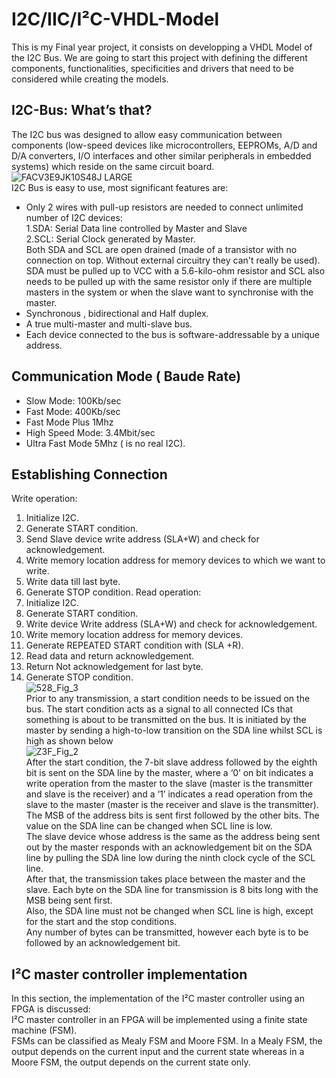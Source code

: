 # I2C/IIC/I²C-VHDL-Model
This is my Final year project, it consists on developping a VHDL Model of the I2C Bus.
We are going to start this project with defining the different components, functionalities, specificities and drivers that need to be considered while creating the models.
## I2C-Bus: What’s that?
The I2C bus was designed to allow easy communication between components (low-speed devices like microcontrollers, EEPROMs, A/D and D/A converters, I/O interfaces and other similar peripherals in embedded systems) which reside on the same circuit board.  
![FACV3E9JK10S48J LARGE](https://user-images.githubusercontent.com/35849581/69913430-6ac55080-1440-11ea-91ee-bdce19c7cfd2.jpg)  
I2C Bus is easy to use, most significant features are:  
 * Only 2 wires with pull-up resistors are needed to connect unlimited number of I2C devices:  
      1.SDA: Serial Data line controlled by Master and Slave  
      2.SCL: Serial Clock generated by Master.  
      Both SDA and SCL are open drained (made of a transistor with no connection on top. Without external circuitry they can't really be         used).
      SDA must be pulled up to VCC with a 5.6-kilo-ohm resistor and SCL also needs to be pulled up with the same resistor only if there         are multiple masters in the system or when the slave want to synchronise with the master.
 * Synchronous , bidirectional and Half duplex.
 * A true multi-master and multi-slave bus.  
 * Each device connected to the bus is software-addressable by a unique address.    
 ## Communication Mode ( Baude Rate)  
  * Slow Mode: 100Kb/sec  
  * Fast Mode: 400Kb/sec  
  * Fast Mode Plus 1Mhz 
  * High Speed Mode: 3.4Mbit/sec   
  * Ultra Fast Mode 5Mhz ( is no real I2C).  
 ## Establishing Connection
 Write operation:  
1. Initialize I2C.
2. Generate START condition.
3. Send Slave device write address (SLA+W) and check for acknowledgement.
4. Write memory location address for memory devices to which we want to write.
5. Write data till last byte.
6. Generate STOP condition.
Read operation:  
1. Initialize I2C.
2. Generate START condition.
3. Write device Write address (SLA+W) and check for acknowledgement.
4. Write memory location address for memory devices.
5. Generate REPEATED START condition with (SLA +R).
6. Read data and return acknowledgement.
7. Return Not acknowledgement for last byte.
8. Generate STOP condition.  
![528_Fig_3](https://user-images.githubusercontent.com/35849581/70900258-1fdf3780-2001-11ea-92c5-db26d3b7b671.jpg)  
Prior to any transmission, a start condition needs to be issued on the bus. The start condition acts as a signal to all connected ICs that something is about to be transmitted on the bus. It is initiated by the master by sending a high-to-low transition on the SDA line whilst SCL is high as shown below  
![Z3F_Fig_2](https://user-images.githubusercontent.com/35849581/70900898-6aad7f00-2002-11ea-9c9c-6cc36bed86d1.jpg)  
After the start condition, the 7-bit slave address followed by the eighth bit is sent on the SDA line by the master, where a ‘0’ on bit indicates a write operation from the master to the slave (master is the transmitter and slave is the receiver) and a ‘1’ indicates a read operation from the slave to the master (master is the receiver and slave is the transmitter).  
The MSB of the address bits is sent first followed by the other bits. The value on the SDA line can be changed when SCL line is low.    
The slave device whose address is the same as the address being sent out by the master responds with an acknowledgement bit on the SDA line by pulling the SDA line low during the ninth clock cycle of the SCL line.  
After that, the transmission takes place between the master and the slave. Each byte on the SDA line for transmission is 8 bits long with the MSB being sent first.  
Also, the SDA line must not be changed when SCL line is high, except for the start and the stop conditions.  
Any number of bytes can be transmitted, however each byte is to be followed by an acknowledgement bit.   
## I²C master controller implementation
In this section, the implementation of the I²C master controller using an FPGA is discussed:  
I²C master controller in an FPGA will be implemented using a finite state machine (FSM).  
 FSMs can be classified as Mealy FSM and Moore FSM. In a Mealy FSM, the output depends on the current input and the current state  whereas in a Moore FSM, the output depends on the current state only.  
 


